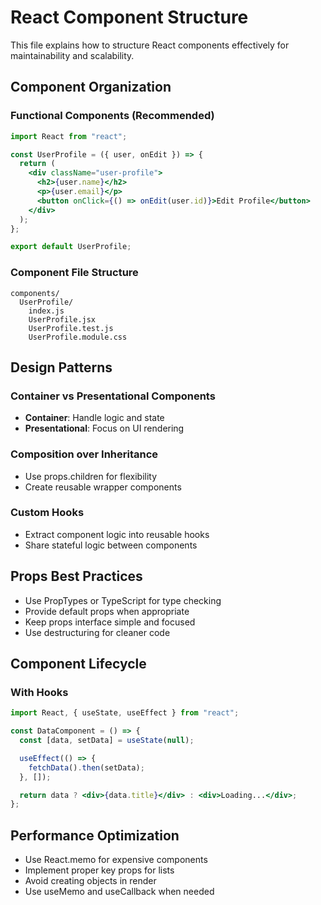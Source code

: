 # React Component Structure

This file explains how to structure React components effectively for maintainability and scalability.

## Component Organization

### Functional Components (Recommended)

```jsx
import React from "react";

const UserProfile = ({ user, onEdit }) => {
  return (
    <div className="user-profile">
      <h2>{user.name}</h2>
      <p>{user.email}</p>
      <button onClick={() => onEdit(user.id)}>Edit Profile</button>
    </div>
  );
};

export default UserProfile;
```

### Component File Structure

```
components/
  UserProfile/
    index.js
    UserProfile.jsx
    UserProfile.test.js
    UserProfile.module.css
```

## Design Patterns

### Container vs Presentational Components

- **Container**: Handle logic and state
- **Presentational**: Focus on UI rendering

### Composition over Inheritance

- Use props.children for flexibility
- Create reusable wrapper components

### Custom Hooks

- Extract component logic into reusable hooks
- Share stateful logic between components

## Props Best Practices

- Use PropTypes or TypeScript for type checking
- Provide default props when appropriate
- Keep props interface simple and focused
- Use destructuring for cleaner code

## Component Lifecycle

### With Hooks

```jsx
import React, { useState, useEffect } from "react";

const DataComponent = () => {
  const [data, setData] = useState(null);

  useEffect(() => {
    fetchData().then(setData);
  }, []);

  return data ? <div>{data.title}</div> : <div>Loading...</div>;
};
```

## Performance Optimization

- Use React.memo for expensive components
- Implement proper key props for lists
- Avoid creating objects in render
- Use useMemo and useCallback when needed

